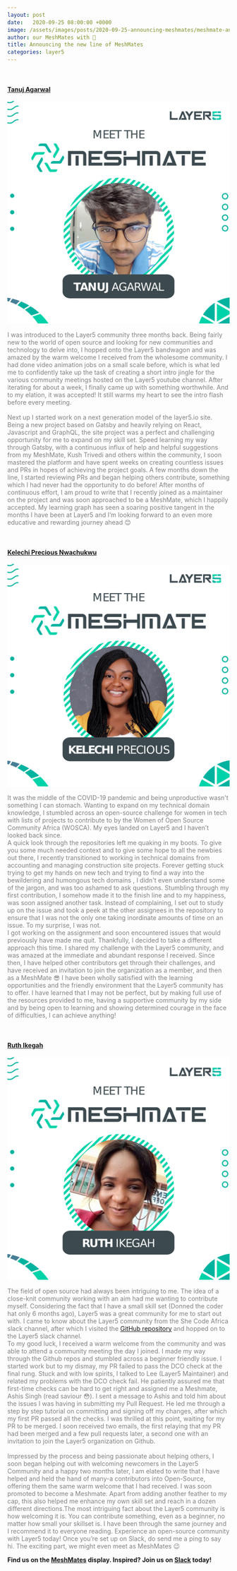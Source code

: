 ```yaml
---
layout: post
date:   2020-09-25 08:00:00 +0000
image: /assets/images/posts/2020-09-25-announcing-meshmates/meshmate-announcement.png
author: our MeshMates with 🤍
title: Announcing the new line of MeshMates 
categories: layer5
---
```


<br />
<h4> <a href="https://layer5.io/community/members/tanuj-agarwal"> Tanuj Agarwal </a></h4>
 <img src="/assets/images/posts/2020-09-25-announcing-meshmates/meshmate-tanuj-agarwal.png" class="image-right" />

<p style="color: #808080"> I was introduced to the Layer5 community three months back. Being fairly new to the world of open source and looking for new communities and technology to delve into, I hopped onto the Layer5 bandwagon and was amazed by the warm welcome I received from the wholesome community. I had done video animation jobs on a small scale before, which is what led me to confidently take up the task of creating a short intro jingle for the various community meetings hosted on the Layer5 youtube channel. After iterating for about a week, I finally came up with something worthwhile. And to my elation, it was accepted! It still warms my heart to see the intro flash before every meeting.
<br /> <br />
Next up I started work on a next generation model of the layer5.io site. Being a new project based on Gatsby and heavily relying on React, Javascript and GraphQL, the site project was a perfect and challenging opportunity for me to expand on my skill set. Speed learning my way through Gatsby, with a continuous influx of help and helpful suggestions from my MeshMate, Kush Trivedi and others within the community, I soon mastered the platform and have spent weeks on creating countless issues and PRs in hopes of achieving the project goals. A few months down the line, I started reviewing PRs and began helping others contribute, something which I had never had the opportunity to do  before!  After months of continuous effort, I am proud to write that I recently joined as a maintainer on the project and was soon approached to be a MeshMate, which I happily accepted. My learning graph has seen a soaring positive tangent in the months I have been at Layer5 and I’m looking forward to an even more educative and rewarding journey ahead 😊
</p> 
<br />

<h4><a href="https://layer5.io/community/members/kelechi-nwachukwu">Kelechi Precious Nwachukwu </a></h4>
<img src="/assets/images/posts/2020-09-25-announcing-meshmates/meshmate-kelechi-precious.png" class="image-right" /> 

<p style="color: #808080">
It was the middle of the COVID-19 pandemic and being unproductive wasn't something I can stomach. Wanting to expand on my technical domain knowledge, I stumbled across an open-source challenge for women in tech with lists of projects to contribute to by the Women of Open Source Community Africa (WOSCA). My eyes landed on Layer5 and I haven’t looked back since. 
<br /> 
A quick look through the repositories left me quaking in my boots. To give you some much needed context and to give some hope to all the newbies out there, I recently transitioned to working in technical domains from accounting and managing construction site projects. Forever getting stuck trying to get my hands on new tech and trying to find a way into the bewildering and humongous tech domains , I didn't even understand some of the jargon, and was too ashamed to ask questions. Stumbling through my first contribution, I somehow made it to the finish line and to my happiness, was soon assigned  another task. Instead of complaining, I set out to study up on the issue and took a peek at the other assignees in the repository to ensure that I was not the only one taking inordinate amounts of time on an issue. To my surprise, I was not.
<br /> 
I got working on the assignment and soon encountered issues that would previously have made me quit. Thankfully, I decided to take a different approach this time. I shared my challenge with the Layer5 community, and was amazed at the immediate and abundant response I received. Since then, I have helped other contributors get through their challenges, and have received an invitation to join the organization as a member, and then as a MeshMate 😎 I have been wholly satisfied with the learning opportunities and the friendly environment that the Layer5 community has to offer. I have learned that I may not be perfect, but  by making full use of the resources provided to me, having a supportive community by my side and by being open to learning and showing determined courage in the face of difficulties, I can achieve anything!
</p><br />

<h4> <a href="https://layer5.io/community/members/ruth-ikegah"> Ruth Ikegah </a></h4>
<img src="/assets/images/posts/2020-09-25-announcing-meshmates/meshmate-ruth-ikegah.png" class="image-right" />

<p style="color: #808080">
The field of open source had always been intriguing to me. The idea of a close-knit community working with an aim had me wanting to contribute myself. Considering the fact that I have a small skill set (Donned the coder hat only 6 months ago), Layer5 was a great community for me to start out with. I came to know about the Layer5 community from the She Code Africa slack channel, after which I visited the <a href="https://github.com/layer5io">GitHub repository</a> and hopped on to the Layer5 slack channel. <br />
To my good luck, I received a warm welcome from the community and was able to attend a community meeting the day I joined. I made my way through the Github repos and stumbled across a beginner friendly issue. I started work but to my dismay, my PR failed to pass the DCO check at the final rung. Stuck and with low spirits,  I talked to Lee (Layer5 Maintainer) and related my problems with the DCO check fail. He patiently assured me that first-time checks can be hard to get right and assigned me a   Meshmate, Ashis Singh (read saviour 😳). I sent a message to Ashis and told him about the issues I was having in submitting my Pull Request.  He  led me through a step by step  tutorial on committing and signing off my changes, after which my first PR passed all the checks. I was thrilled at this point, waiting for my PR to be merged.
I soon received two emails, the first relaying that my PR had been merged and a few pull requests later, a second one with an invitation to join the Layer5 organization on Github. 
<br /> <br />
Impressed by the process and being passionate about helping others, I soon began helping out with welcoming newcomers in the Layer5 Community and a happy two months later, I am elated to write that I have helped and held the hand of many-a contributors  into Open-Source, offering them the same warm welcome that I had received. I was soon promoted to become a Meshmate. Apart from adding another feather to my cap, this also helped me enhance my own skill set and reach in a dozen different directions.The most intriguing fact about the Layer5 community is how welcoming it is. You can contribute something, even as a beginner, no matter how small your skillset is. I have been through the same journey and I recommend it to everyone reading. Experience an open-source community with Layer5 today! Once you’re set up on Slack, do send me a ping to say hi. The exciting part, we might even meet as MeshMates 😉
</p>


<b> Find us on the [MeshMates](https://layer5.io/community/meshmates) display. Inspired? Join us on [Slack](http://slack.layer5.io/) today! </b>
